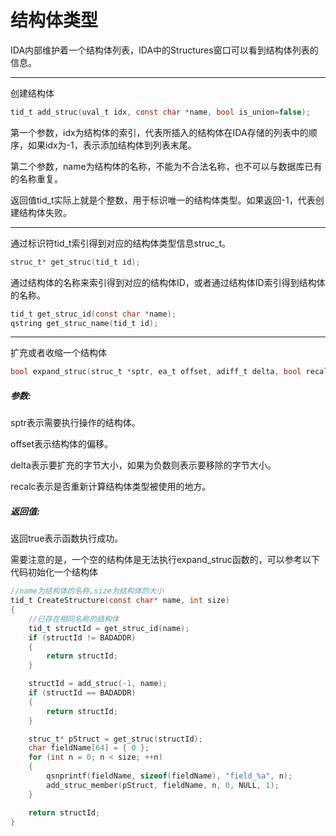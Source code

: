 # 结构体类型

IDA内部维护着一个结构体列表，IDA中的Structures窗口可以看到结构体列表的信息。

------

创建结构体

```c
tid_t add_struc(uval_t idx, const char *name, bool is_union=false);
```

第一个参数，idx为结构体的索引，代表所插入的结构体在IDA存储的列表中的顺序，如果idx为-1，表示添加结构体到列表末尾。

第二个参数，name为结构体的名称，不能为不合法名称，也不可以与数据库已有的名称重复。

返回值tid_t实际上就是个整数，用于标识唯一的结构体类型。如果返回-1，代表创建结构体失败。

------

通过标识符tid_t索引得到对应的结构体类型信息struc_t。

```c
struc_t* get_struc(tid_t id);
```

通过结构体的名称来索引得到对应的结构体ID，或者通过结构体ID索引得到结构体的名称。

```c
tid_t get_struc_id(const char *name);
qstring get_struc_name(tid_t id);
```

------

扩充或者收缩一个结构体

```c
bool expand_struc(struc_t *sptr, ea_t offset, adiff_t delta, bool recalc=true);
```

##### 参数:

sptr表示需要执行操作的结构体。

offset表示结构体的偏移。

delta表示要扩充的字节大小，如果为负数则表示要移除的字节大小。

recalc表示是否重新计算结构体类型被使用的地方。

##### 返回值:

返回true表示函数执行成功。



需要注意的是，一个空的结构体是无法执行expand_struc函数的，可以参考以下代码初始化一个结构体

```c
//name为结构体的名称,size为结构体的大小
tid_t CreateStructure(const char* name, int size)
{
    //已存在相同名称的结构体
    tid_t structId = get_struc_id(name);
    if (structId != BADADDR)
    {
        return structId;
    }

    structId = add_struc(-1, name);
    if (structId == BADADDR)
    {
        return structId;
    }

    struc_t* pStruct = get_struc(structId);
    char fieldName[64] = { 0 };
    for (int n = 0; n < size; ++n)
    {
        qsnprintf(fieldName, sizeof(fieldName), "field_%a", n);
        add_struc_member(pStruct, fieldName, n, 0, NULL, 1);
    }

    return structId;
}
```





